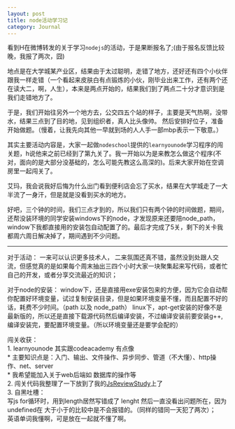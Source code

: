 ```yaml
---
layout: post
title: node活动学习记
category: Journal
---
```


 看到H在微博转发的关于学习`nodejs`的活动，于是果断报名了;(由于报名反馈比较晚，我报了两次，囧)  
 
 地点是在大学城某产业区，结果由于太过聪明，走错了地方，还好还有四个小伙伴跟我一样走错（一个看起来皮肤白有点锻炼的小伙，刚毕业出来工作，还有两个还在读大二，啊，人生），本来是两点开始的，结果我们到了两点二十分才意识到是我们走错地方了。

于是，我们开始往另外一个地方去，公交四五个站的样子，主要是天气热啊，没带水，结果三点到了目的地，见到组织者，真人比头像帅。
 然后安排好位子，准备开始做题。（慢着，让我先向其他一早就到场的人人手一部mbp表示一下敬意。）  
 
其实主要活动内容是，大家一起做`nodeschool`提供的`learnyounode`学习程序的闯关题，h说他来之前已经到了第九关了。我一开始以为是来教怎么做这个程序(不对，面向的是大部分没基础的，怎么可能先教这么高深的)。后来大家开始在空调房里一起闯关了。  

艾玛，我会说我好后悔为什么出门看到便利店会忘了买水，结果在大学城走了一大半流了一身汗，但是就是没看到买水的地方。  

好吧，三个钟的时间，我们三点才到的，所以我们只有两个钟的时间做题，期间，还帮没装环境的同学安装windows下的node，才发现原来还要陪node_path，window下我都直接用的安装包自动配置了的。最后才完成了5关，剩下的关卡我都周六周日解决掉了，期间遇到不少问题。    

***  
对于活动： 
	一来可以认识更多技术人， 
	二来氛围还真不错，虽然没到处跟人交流，但感觉真的是如果每个周末抽出三四个小时大家一块聚集起来写代码，或者忙自己的开发，或者分享交流最近的知识；

对于node的安装：
	window下，还是直接用exe安装包来的方便，因为它会自动帮你配置好环境变量，试过复制安装目录，但是如果环境变量不懂，而且配置不好的话，耗费不少时间。（path 以及 node_path）
	linux下，apt-get安装的好像不是最新版的，所以还是直接下载源代码然后编译安装，不过编译安装前要安装g++,编译安装完，要配置环境变量。（所以环境变量还是要学会配的） 

闯关收获：  
	1. learnyounode 其实跟codeacademy 有点像  
	* 主要知识点是：入门、输出、文件操作、异步同步、管道（不大懂）、http操作、net、server  
	* 我希望能加入关于web后端如 数据库的操作等  
	2. 闯关代码我整理了一下放到了我的[JsReviewStudy](https://github.com/shellphon/JsReviewStudy/tree/master/learnyounodeSolution)上了    
	3. 自黑吐槽：   
	写js for循环时，用到length居然写错成了 lenght 然后一直没看出问题所在，因为 undefined在 大于小于的比较中是不会报错的。（同样的错同一天犯了两次）；  
	英语单词我懂啊，可是放在一起就不懂了啊。  
		
		
